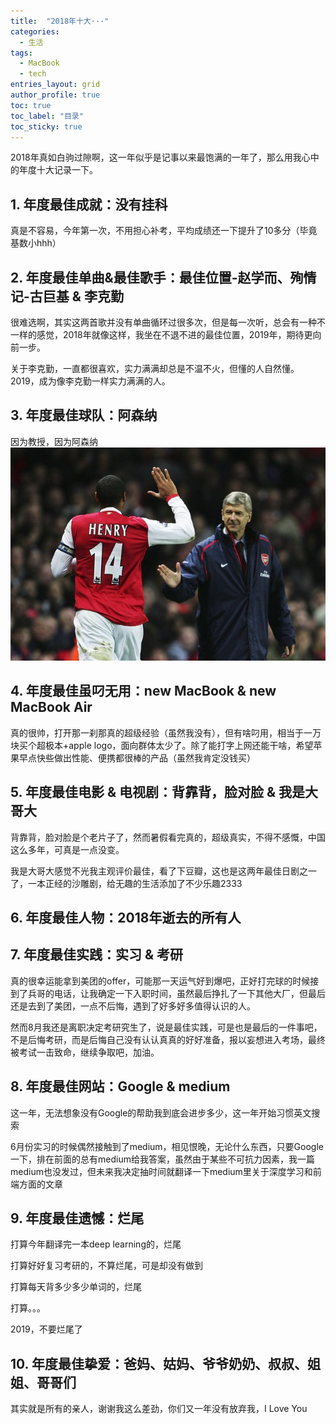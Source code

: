 ```yaml
---
title:  "2018年十大···"
categories:
  - 生活
tags: 
  - MacBook
  - tech
entries_layout: grid
author_profile: true
toc: true
toc_label: "目录"
toc_sticky: true
---
```

2018年真如白驹过隙啊，这一年似乎是记事以来最饱满的一年了，那么用我心中的年度十大记录一下。

## 1. 年度最佳成就：没有挂科
真是不容易，今年第一次，不用担心补考，平均成绩还一下提升了10多分（毕竟基数小hhh）

## 2. 年度最佳单曲&最佳歌手：最佳位置-赵学而、殉情记-古巨基 & 李克勤
很难选啊，其实这两首歌并没有单曲循环过很多次，但是每一次听，总会有一种不一样的感觉，2018年就像这样，我坐在不退不进的最佳位置，2019年，期待更向前一步。

关于李克勤，一直都很喜欢，实力满满却总是不温不火，但懂的人自然懂。2019，成为像李克勤一样实力满满的人。

## 3. 年度最佳球队：阿森纳
因为教授，因为阿森纳
![arsenal](/assets/images/2019-01-03-2018年度盘点/t-henry-2.jpg)

## 4. 年度最佳虽叼无用：new MacBook & new MacBook Air
真的很帅，打开那一刹那真的超级经验（虽然我没有），但有啥叼用，相当于一万块买个超极本+apple logo，面向群体太少了。除了能打字上网还能干啥，希望苹果早点快些做出性能、便携都很棒的产品（虽然我肯定没钱买）

## 5. 年度最佳电影 & 电视剧：背靠背，脸对脸 & 我是大哥大
背靠背，脸对脸是个老片子了，然而暑假看完真的，超级真实，不得不感慨，中国这么多年，可真是一点没变。

我是大哥大感觉不光我主观评价最佳，看了下豆瓣，这也是这两年最佳日剧之一了，一本正经的沙雕剧，给无趣的生活添加了不少乐趣2333

## 6. 年度最佳人物：2018年逝去的所有人

## 7. 年度最佳实践：实习 & 考研
真的很幸运能拿到美团的offer，可能那一天运气好到爆吧，正好打完球的时候接到了兵哥的电话，让我确定一下入职时间，虽然最后挣扎了一下其他大厂，但最后还是去到了美团，一点不后悔，遇到了好多好多值得认识的人。

然而8月我还是离职决定考研究生了，说是最佳实践，可是也是最后的一件事吧，不是后悔考研，而是后悔自己没有认认真真的好好准备，报以妄想进入考场，最终被考试一击致命，继续争取吧，加油。

## 8. 年度最佳网站：Google & medium
这一年，无法想象没有Google的帮助我到底会进步多少，这一年开始习惯英文搜索

6月份实习的时候偶然接触到了medium，相见恨晚，无论什么东西，只要Google一下，排在前面的总有medium给我答案，虽然由于某些不可抗力因素，我一篇medium也没发过，但未来我决定抽时间就翻译一下medium里关于深度学习和前端方面的文章

## 9. 年度最佳遗憾：烂尾
打算今年翻译完一本deep learning的，烂尾

打算好好复习考研的，不算烂尾，可是却没有做到

打算每天背多少多少单词的，烂尾

打算。。。

2019，不要烂尾了

## 10. 年度最佳挚爱：爸妈、姑妈、爷爷奶奶、叔叔、姐姐、哥哥们
其实就是所有的亲人，谢谢我这么差劲，你们又一年没有放弃我，I Love You